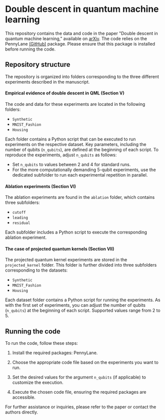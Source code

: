# Double descent in quantum machine learning

This repository contains the data and code in the paper "Double descent in quantum machine learning," available on [arXiv](arXivURL). The code relies on the PennyLane [(GitHub)](https://github.com/PennyLaneAI/pennylane) package. Please ensure that this package is installed before running the code.


## Repository structure
The repository is organized into folders corresponding to the three different experiments described in the manuscript.

#### Empirical evidence of double descent in QML (Section V)
The code and data for these experiments are located in the following folders:
- `Synthetic`
- `MNIST_Fashion`
- `Housing`
  
Each folder contains a Python script that can be executed to run experiments on the respective dataset. Key parameters, including the number of qubits (`n_qubits`), are defined at the beginning of each script. To reproduce the experiments, adjust `n_qubits` as follows:
- Set `n_qubits` to values between 2 and 4 for standard runs.
- For the more computationally demanding 5-qubit experiments, use the dedicated subfolder to run each experimental repetition in parallel.

#### Ablation experiments (Section VI)
The ablation experiments are found in the `ablation` folder, which contains three subfolders:
- `cutoff`
- `leading`
- `residual`

Each subfolder includes a Python script to execute the corresponding ablation experiment.

#### The case of projected quantum kernels (Section VII)
The projected quantum kernel experiments are stored in the `projected_kernel` folder. This folder is further divided into three subfolders corresponding to the datasets:
- `Synthetic`
- `MNIST_Fashion`
- `Housing`

Each dataset folder contains a Python script for running the experiments. As with the first set of experiments, you can adjust the number of qubits (`n_qubits`) at the beginning of each script. Supported values range from 2 to 5.


## Running the code

To run the code, follow these steps:

1. Install the required packages: PennyLane.

2. Choose the appropriate code file based on the experiments you want to run.

3. Set the desired values for the argument `n_qubits` (if applicable) to customize the execution.

4. Execute the chosen code file, ensuring the required packages are accessible.

For further assistance or inquiries, please refer to the paper or contact the authors directly.
